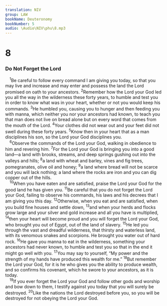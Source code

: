 ```yaml
---
translation: NIV
group: LAW
bookName: Deuteronomy 
bookNumber: 5
audio: \Audio\NIV\phu\8.mp3
---
```


<div class="title"><h1>8</h1><h3>Do Not Forget the Lord </h3></div>
<span class="verse phu_8_1"> <sup>1</sup>Be careful to follow every command I am giving you today, so that you may live and increase and may enter and possess the land the Lord promised on oath to your ancestors. </span>
<span class="verse phu_8_2"><sup>2</sup>Remember how the Lord your God led you all the way in the wilderness these forty years, to humble and test you in order to know what was in your heart, whether or not you would keep his commands. </span>
<span class="verse phu_8_3"><sup>3</sup>He humbled you, causing you to hunger and then feeding you with manna, which neither you nor your ancestors had known, to teach you that man does not live on bread alone but on every word that comes from the mouth of the Lord. </span>
<span class="verse phu_8_4"><sup>4</sup>Your clothes did not wear out and your feet did not swell during these forty years. </span>
<span class="verse phu_8_5"><sup>5</sup>Know then in your heart that as a man disciplines his son, so the Lord your God disciplines you. <br/></span>
<span class="verse phu_8_6"> <sup>6</sup>Observe the commands of the Lord your God, walking in obedience to him and revering him. </span>
<span class="verse phu_8_7"><sup>7</sup>For the Lord your God is bringing you into a good land—a land with brooks, streams, and deep springs gushing out into the valleys and hills; </span>
<span class="verse phu_8_8"><sup>8</sup>a land with wheat and barley, vines and fig trees, pomegranates, olive oil and honey; </span>
<span class="verse phu_8_9"><sup>9</sup>a land where bread will not be scarce and you will lack nothing; a land where the rocks are iron and you can dig copper out of the hills. <br/></span>
<span class="verse phu_8_10"> <sup>10</sup>When you have eaten and are satisfied, praise the Lord your God for the good land he has given you. </span>
<span class="verse phu_8_11"><sup>11</sup>Be careful that you do not forget the Lord your God, failing to observe his commands, his laws and his decrees that I am giving you this day. </span>
<span class="verse phu_8_12"><sup>12</sup>Otherwise, when you eat and are satisfied, when you build fine houses and settle down, </span>
<span class="verse phu_8_13"><sup>13</sup>and when your herds and flocks grow large and your silver and gold increase and all you have is multiplied, </span>
<span class="verse phu_8_14"><sup>14</sup>then your heart will become proud and you will forget the Lord your God, who brought you out of Egypt, out of the land of slavery. </span>
<span class="verse phu_8_15"><sup>15</sup>He led you through the vast and dreadful wilderness, that thirsty and waterless land, with its venomous snakes and scorpions. He brought you water out of hard rock. </span>
<span class="verse phu_8_16"><sup>16</sup>He gave you manna to eat in the wilderness, something your ancestors had never known, to humble and test you so that in the end it might go well with you. </span>
<span class="verse phu_8_17"><sup>17</sup>You may say to yourself, “My power and the strength of my hands have produced this wealth for me.” </span>
<span class="verse phu_8_18"><sup>18</sup>But remember the Lord your God, for it is he who gives you the ability to produce wealth, and so confirms his covenant, which he swore to your ancestors, as it is today. <br/></span>
<span class="verse phu_8_19"> <sup>19</sup>If you ever forget the Lord your God and follow other gods and worship and bow down to them, I testify against you today that you will surely be destroyed. </span>
<span class="verse phu_8_20"><sup>20</sup>Like the nations the Lord destroyed before you, so you will be destroyed for not obeying the Lord your God. <br/></span>
